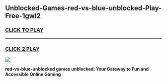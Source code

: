 
## Unblocked-Games-red-vs-blue-unblocked-Play-Free-1gwl2
<h3>
<a href="https://premium76.site?title=red-vs-blue-unblocked&ref=10A">CLICK TO PLAY</a></h3>
<hr>

<h3>
<a href="https://premium76.site?title=red-vs-blue-unblocked&ref=10A">CLICK 2 PLAY</a>
  
</h3>

<a href="https://premium76.site?title=red-vs-blue-unblocked&ref=10A"><img src="https://clearcache.store/games.png"></a>


**red-vs-blue-unblocked games unblocked: Your Gateway to Fun and Accessible Online Gaming**
